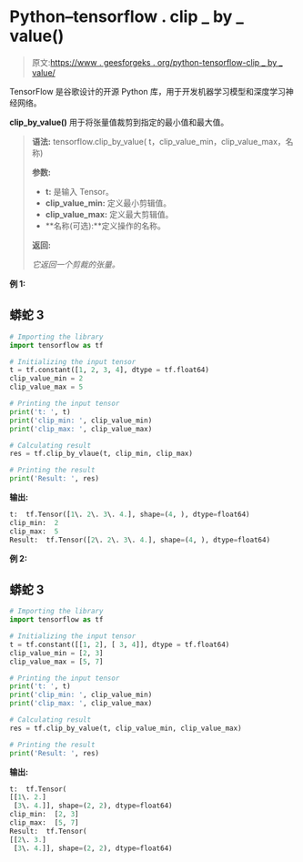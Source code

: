 # Python–tensorflow . clip _ by _ value()

> 原文:[https://www . geesforgeks . org/python-tensorflow-clip _ by _ value/](https://www.geeksforgeeks.org/python-tensorflow-clip_by_value/)

TensorFlow 是谷歌设计的开源 Python 库，用于开发机器学习模型和深度学习神经网络。

**clip_by_value()** 用于将张量值裁剪到指定的最小值和最大值。

> **语法:** tensorflow.clip_by_value( t，clip_value_min，clip_value_max，名称)
> 
> **参数:**
> 
> *   **t:** 是输入 Tensor。
> *   **clip_value_min:** 定义最小剪辑值。
> *   **clip_value_max:** 定义最大剪辑值。
> *   **名称(可选):**定义操作的名称。
> 
> **返回:**
> 
> *它返回一个剪裁的张量。*

**例 1:**

## 蟒蛇 3

```py
# Importing the library
import tensorflow as tf

# Initializing the input tensor
t = tf.constant([1, 2, 3, 4], dtype = tf.float64)
clip_value_min = 2
clip_value_max = 5

# Printing the input tensor
print('t: ', t)
print('clip_min: ', clip_value_min)
print('clip_max: ', clip_value_max)

# Calculating result
res = tf.clip_by_vlaue(t, clip_min, clip_max)

# Printing the result
print('Result: ', res)
```

**输出:**

```py
t:  tf.Tensor([1\. 2\. 3\. 4.], shape=(4, ), dtype=float64)
clip_min:  2
clip_max:  5
Result:  tf.Tensor([2\. 2\. 3\. 4.], shape=(4, ), dtype=float64)

```

**例 2:**

## 蟒蛇 3

```py
# Importing the library
import tensorflow as tf

# Initializing the input tensor
t = tf.constant([[1, 2], [ 3, 4]], dtype = tf.float64)
clip_value_min = [2, 3]
clip_value_max = [5, 7]

# Printing the input tensor
print('t: ', t)
print('clip_min: ', clip_value_min)
print('clip_max: ', clip_value_max)

# Calculating result
res = tf.clip_by_value(t, clip_value_min, clip_value_max)

# Printing the result
print('Result: ', res)
```

**输出:**

```py
t:  tf.Tensor(
[[1\. 2.]
 [3\. 4.]], shape=(2, 2), dtype=float64)
clip_min:  [2, 3]
clip_max:  [5, 7]
Result:  tf.Tensor(
[[2\. 3.]
 [3\. 4.]], shape=(2, 2), dtype=float64)

```